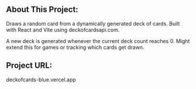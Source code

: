 ## About This Project:

Draws a random card from a dynamically generated deck of cards. Built with React and Vite using deckofcardsapi.com.

A new deck is generated whenever the current deck count reaches 0. Might extend this for games or tracking which cards get drawn.

## Project URL:

deckofcards-blue.vercel.app
